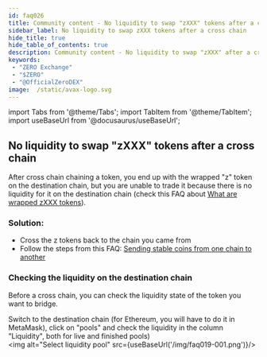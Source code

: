 ```yaml
---
id: faq026
title: Community content - No liquidity to swap "zXXX" tokens after a cross chain
sidebar_label: No liquidity to swap zXXX tokens after a cross chain
hide_title: true
hide_table_of_contents: true
description: Community content - No liquidity to swap "zXXX" after a cross chain
keywords:
 - "ZERO Exchange"
 - "$ZERO"
 - "@OfficialZeroDEX"
image:  /static/avax-logo.svg
---
```


import Tabs from '@theme/Tabs';
import TabItem from '@theme/TabItem';
import useBaseUrl from '@docusaurus/useBaseUrl';


## No liquidity to swap "zXXX" tokens after a cross chain

After cross chain chaining a token, you end up with the wrapped "z" token on the destination chain, but you are unable to trade it because there is no liquidity for it on the destination chain (check this FAQ about [What are wrapped zXXX tokens](faq005.md)).

### Solution:
* Cross the z tokens back to the chain you came from
* Follow the steps from this FAQ: [Sending stable coins from one chain to another](faq006.md)


### Checking the liquidity on the destination chain
Before a cross chain, you can check the liquidity state of the token you want to bridge.

Switch to the destination chain (for Ethereum, you will have to do it in MetaMask), click on "pools" and check the liquidity in the column "Liquidity", both for live and finished pools)  
<img alt="Select liquidity pool" src={useBaseUrl('/img/faq019-001.png')}/>
